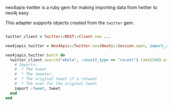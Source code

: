 
neo4apis-twitter is a ruby gem for making importing data from twitter to neo4j easy

This adapter supports objects created from the `twitter` gem.

```ruby

twitter_client = Twitter::REST::Client.new ...

neo4japis_twitter = Neo4Apis::Twitter.new(Neo4j::Session.open, import_retweets: true)

neo4japis_twitter.batch do 
  twitter_client.search("ebola", :result_type => "recent").take(100).each do |tweet|
    # Imports:
    #  * The tweet
    #  * The tweeter, 
    #  * The original tweet if a retweet
    #  * The user for the original tweet
    import :Tweet, tweet
  end
end

```

